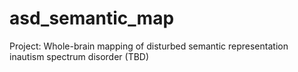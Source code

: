 # asd_semantic_map
Project: 
  Whole-brain mapping of disturbed semantic representation inautism spectrum disorder (TBD)
